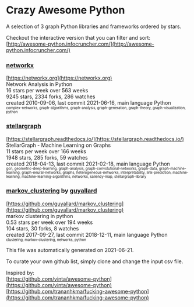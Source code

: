 # Crazy Awesome Python
A selection of 3 graph Python libraries and frameworks ordered by stars.  

Checkout the interactive version that you can filter and sort: 
[http://awesome-python.infocruncher.com/](http://awesome-python.infocruncher.com/)  


### [networkx](https://github.com/networkx/networkx)  
[https://networkx.org](https://networkx.org)  
Network Analysis in Python  
16 stars per week over 563 weeks  
9245 stars, 2334 forks, 286 watches  
created 2010-09-06, last commit 2021-06-16, main language Python  
<sub><sup>complex-networks, graph-algorithms, graph-analysis, graph-generation, graph-theory, graph-visualization, python</sup></sub>


### [stellargraph](https://github.com/stellargraph/stellargraph)  
[https://stellargraph.readthedocs.io/](https://stellargraph.readthedocs.io/)  
StellarGraph - Machine Learning on Graphs  
11 stars per week over 166 weeks  
1948 stars, 285 forks, 59 watches  
created 2018-04-13, last commit 2021-02-18, main language Python  
<sub><sup>gcn, geometric-deep-learning, graph-analysis, graph-convolutional-networks, graph-data, graph-machine-learning, graph-neural-networks, graphs, heterogeneous-networks, interpretability, link-prediction, machine-learning, machine-learning-algorithms, networkx, saliency-map, stellargraph-library</sup></sub>


### [markov_clustering](https://github.com/guyallard/markov_clustering) by [guyallard](https://github.com/guyallard)  
[https://github.com/guyallard/markov_clustering](https://github.com/guyallard/markov_clustering)  
markov clustering in python  
0.53 stars per week over 194 weeks  
104 stars, 30 forks, 8 watches  
created 2017-09-27, last commit 2018-12-11, main language Python  
<sub><sup>clustering, markov-clustering, networks, python</sup></sub>


This file was automatically generated on 2021-06-21.  

To curate your own github list, simply clone and change the input csv file.  

Inspired by:  
[https://github.com/vinta/awesome-python](https://github.com/vinta/awesome-python)  
[https://github.com/trananhkma/fucking-awesome-python](https://github.com/trananhkma/fucking-awesome-python)  